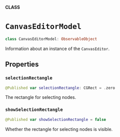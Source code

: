 **CLASS**

# `CanvasEditorModel`

```swift
class CanvasEditorModel: ObservableObject
```

Information about an instance of the ``CanvasEditor``.

## Properties
### `selectionRectangle`

```swift
@Published var selectionRectangle: CGRect = .zero
```

The rectangle for selecting nodes.

### `showSelectionRectangle`

```swift
@Published var showSelectionRectangle = false
```

Whether the rectangle for selecting nodes is visible.
